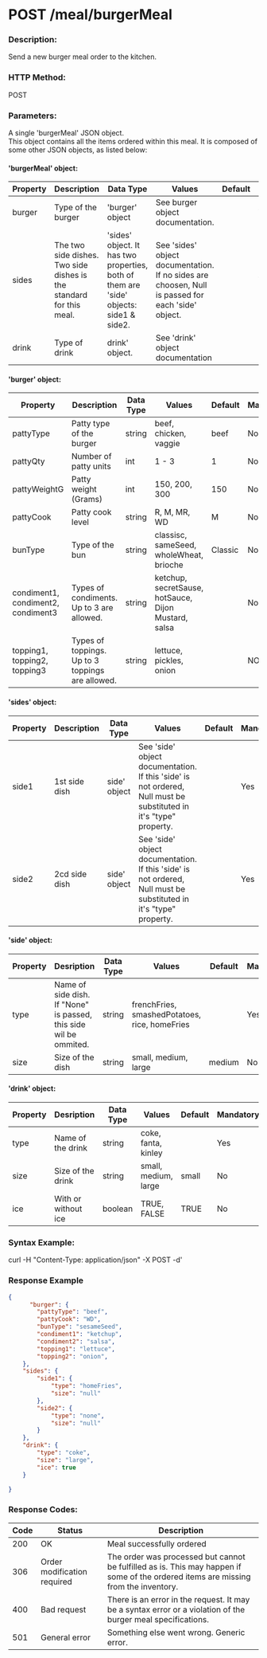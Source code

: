 # POST /meal/burgerMeal

### Description:
Send a new burger meal order to the kitchen.

### HTTP Method:
POST
### Parameters:
A single 'burgerMeal' JSON object.  
This object contains all the items ordered within this meal. It is composed of some other JSON objects, as listed below:

#### 'burgerMeal' object:

| Property | Description | Data Type | Values | Default | Mandatory |
|---|---|---|---|---|---|
| burger | Type of the burger | 'burger' object | See burger object documentation. |   | Yes |
| sides | The two side dishes.   Two side dishes is the standard for this meal. | 'sides' object. It has two properties, both of them are 'side' objects:  side1 & side2. | See 'sides' object   documentation. If no sides are choosen, Null is passed for each 'side'   object. |  | Yes |
| drink | Type of drink | drink' object. | See 'drink' object documentation |   | No |

#### 'burger' object:

| Property | Description | Data Type | Values | Default | Mandatory |
|---|---|---|---|---|---|
| pattyType | Patty type of the   burger | string | beef, chicken, vaggie | beef | No |
| pattyQty | Number of patty units | int | 1 - 3 | 1 | No |
| pattyWeightG | Patty weight (Grams) | int | 150, 200, 300 | 150 | No |
| pattyCook | Patty cook level | string | R, M, MR, WD | M | No |
| bunType | Type of the bun | string | classisc,  sameSeed, wholeWheat, brioche | Classic | No |
| condiment1,   condiment2, condiment3 | Types of  condiments. Up to 3  are allowed. | string | ketchup, secretSause,   hotSauce, Dijon Mustard, salsa |  | No |
| topping1,   topping2, topping3 | Types of toppings. Up to 3   toppings are allowed. | string | lettuce, pickles, onion |  | NO |

#### 'sides' object:

| Property | Description | Data   Type | Values | Default | Mandatory |
|---|---|---|---|---|---|
| side1 | 1st side dish | side' object | See 'side' object   documentation. If this 'side' is not ordered, Null must be substituted in   it's "type" property. |  | Yes |
| side2 | 2cd side dish | side' object | See 'side'   object documentation. If this 'side' is not ordered, Null must be substituted   in it's "type" property. |  | Yes |

#### 'side' object:

| Property | Desription | Data Type | Values | Default | Mandatory |
|---|---|---|---|---|---|
| type | Name of side dish. If   "None" is passed, this side wil be ommited. | string | frenchFries,   smashedPotatoes, rice, homeFries |  | Yes |
| size | Size of the dish | string | small, medium, large | medium | No |

#### 'drink' object:

| Property | Desription | Data Type | Values | Default | Mandatory |
|---|---|---|---|---|---|
| type | Name of the drink | string | coke, fanta, kinley |  | Yes |
| size | Size of the drink | string | small, medium, large | small | No |
| ice | With or without ice | boolean | TRUE, FALSE | TRUE | No |


### Syntax Example:
curl -H "Content-Type: application/json" -X POST -d'
### Response Example

``` JSON
{
	  "burger": {
		"pattyType": "beef",		
		"pattyCook": "WD",
		"bunType": "sesameSeed",
		"condiment1": "ketchup",
		"condiment2": "salsa",
		"topping1": "lettuce",
		"topping2": "onion",		
	},
	"sides": {
		"side1": {
			"type": "homeFries",
			"size": "null"
		},
		"side2": {
			"type": "none",
			"size": "null"
		}
	},
	"drink": {
		"type": "coke",
		"size": "large",
		"ice": true
	}

}
```

### Response Codes:

| **Code** | **Status** | **Description** |
|---|---|---|
| 200 | OK | Meal successfully ordered  |
| 306 | Order modification required | The order was processed but cannot  be fulfilled as is. This may happen if some of the ordered items are missing from the inventory. |
| 400 | Bad request | There is an error in the request. It may be a syntax error or a violation of the burger meal specifications. |
| 501 | General error | Something else went wrong. Generic error. |




